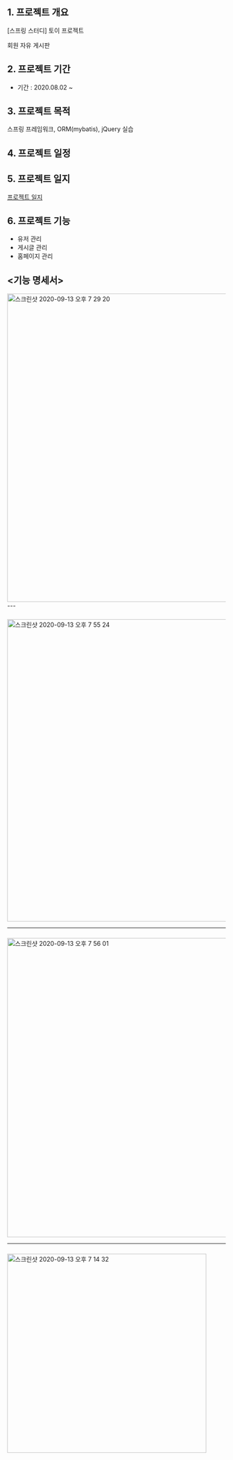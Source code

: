 ## 1. 프로젝트 개요

[스프링 스터디] 토이 프로젝트

회원 자유 게시판

## 2. 프로젝트 기간

- 기간 : 2020.08.02 ~ 

## 3. 프로젝트 목적

 스프링 프레임워크, ORM(mybatis), jQuery 실습

## 4. 프로젝트 일정

## 5. 프로젝트 일지

[프로젝트 일지](https://www.notion.so/e5a852e19edb44788bf71c16a97ca9f3)

## 6.  프로젝트 기능

- 유저 관리
- 게시글 관리
- 홈페이지 관리

## <기능 명세서>
<img width="711" alt="스크린샷 2020-09-13 오후 7 29 20" src="https://user-images.githubusercontent.com/33618171/93015813-7496f980-f5f7-11ea-8490-f5842c869247.png">
---

### <Use Case Diagram>

<img width="697" alt="스크린샷 2020-09-13 오후 7 55 24" src="https://user-images.githubusercontent.com/33618171/93016305-36033e00-f5fb-11ea-988c-0c016abde16a.png">

---

### <Class Diagram>

<img width="690" alt="스크린샷 2020-09-13 오후 7 56 01" src="https://user-images.githubusercontent.com/33618171/93016317-49aea480-f5fb-11ea-8074-84eda0a12a89.png">

---

### <ERD>

<img width="459" alt="스크린샷 2020-09-13 오후 7 14 32" src="https://user-images.githubusercontent.com/33618171/93016321-53d0a300-f5fb-11ea-8e84-2788fee3687e.png">
